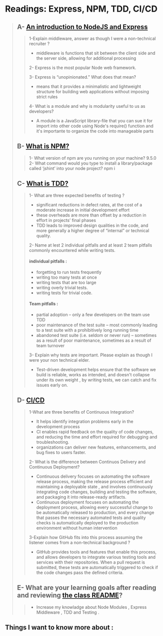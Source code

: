 # Readings: Express, NPM, TDD, CI/CD

> ## A- [An introduction to NodeJS and Express](https://developer.mozilla.org/en-US/docs/Learn/Server-side/Express_Nodejs/Introduction)
>>  
>> 1-Explain middleware, answer as though I were a non-technical recruiter ?
>> 
>>  * middleware is functions that sit between the client side and the server side, allowing for additional processing
>> 
>> 2- Express is the most popular Node web framework.
>> 
>> 3- Express is “unopinionated.” What does that mean?
>> * means that it provides a minimalistic and lightweight structure for building web applications without imposing strict rules
>> 
>> 4- What is a module and why is modularity useful to us as developers?
>> * A module is a JavaScript library-file that you can sue it for import into other code using Node's require() function and it's importante to organize the code into manageable parts
>
> ## B- [What is NPM?](https://docs.npmjs.com/about-npm)
>> 1- What version of npm are you running on your machine? 9.5.0
>> 2- What command would you type to install a library/package called ‘jshint’ into your node project? npm i
>
> ## C- [What is TDD?](https://www.agilealliance.org/glossary/tdd/#q=~(infinite~false~filters~(postType(~'page~'post~'aa_book~'aa_event_session~'aa_experience_report~'aa_glossary~'aa_research_paper~'aa_video)~tags~(~'tdd))~searchTerm~'~sort~false~sortDirection~'asc~page~1))
>> 1- What are three expected benefits of testing ? 
>>
>> * significant reductions in defect rates, at the cost of a moderate increase in initial development effort
>> * these overheads are more than offset by a reduction in effort in projects’ final phases
>> * TDD leads to improved design qualities in the code, and more generally a higher degree of “internal” or technical quality.
>>
>> 2- Name at lest 2 individual pitfalls and at least 2 team pitfalls commonly encountered while writing tests.
>>
>> #### individual pitfalls :
>> * forgetting to run tests frequently
>> * writing too many tests at once
>> * writing tests that are too large 
>> * writing overly trivial tests.
>> * writing tests for trivial code.
>>
>> #### Team pitfalls :
>>
>> * partial adoption – only a few developers on the team use TDD
>> * poor maintenance of the test suite – most commonly leading to a test suite with a prohibitively long running time
>> * abandoned test suite (i.e. seldom or never run) – sometimes as a result of poor maintenance, sometimes as a result of team turnover
>> 
>> 3- Explain why tests are important. Please explain as though I were your non technical elder.
>> * Test-driven development helps ensure that the software we build is reliable, works as intended, and doesn't collapse under its own weight , by writing tests, we can catch and fix issues early on.
>
> ## D- [CI/CD](https://www.youtube.com/watch?v=k2aNsQKwyOo&ab_channel=AutomationStepbyStep)
>>
>> 1-What are three benefits of Continuous Integration?
>> * It helps identify integration problems early in the development process
>> * CI enables rapid feedback on the quality of code changes, and reducing the time and effort required for debugging and troubleshooting.
>> * organizations can deliver new features, enhancements, and bug fixes to users faster.
>>
>> 2- What is the difference between Continuos Delivery and Continuous Deployment?
>> * Continuous delivery focuses on automating the software release process, making the release process efficient and maintaining a deployable state , and involves continuously integrating code changes, building and testing the software, and packaging it into release-ready artifacts. 
>> * Continuous deployment focuses on automating the deployment process, allowing every successful change to be automatically released to production, and every change that passes the necessary automated tests and quality checks is automatically deployed to the production environment without human intervention
>>
>> 3-Explain how GitHub fits into this process assuming the listener comes from a non-technical background ?
>> * GitHub provides tools and features that enable this process, and allows developers to integrate various testing tools and services with their repositories. When a pull request is submitted, these tests are automatically triggered to check if the code changes pass the defined criteria.
>
> ## E- What are your learning goals after reading and reviewing [the class README](https://codefellows.github.io/code-401-javascript-guide/curriculum/class-02/)?
>> * Increase my knowladge about Node Modules , Express Middleware , TDD and Testing .


 ## Things I want to know more about : 

